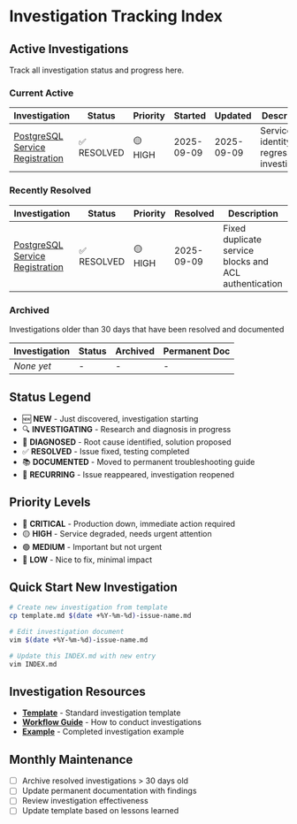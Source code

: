 # Investigation Tracking Index

## Active Investigations

Track all investigation status and progress here.

### Current Active

| Investigation | Status | Priority | Started | Updated | Description |
|--------------|--------|----------|---------|---------|-------------|
| [PostgreSQL Service Registration](2025-09-09-postgresql-service-registration.md) | ✅ RESOLVED | 🟡 HIGH | 2025-09-09 | 2025-09-09 | Service identity regression investigation |

### Recently Resolved

| Investigation | Status | Priority | Resolved | Description |
|--------------|--------|----------|----------|-------------|
| [PostgreSQL Service Registration](2025-09-09-postgresql-service-registration.md) | ✅ RESOLVED | 🟡 HIGH | 2025-09-09 | Fixed duplicate service blocks and ACL authentication |

### Archived

Investigations older than 30 days that have been resolved and documented

| Investigation | Status | Archived | Permanent Doc |
|--------------|--------|----------|---------------|
| _None yet_ | - | - | - |

## Status Legend

- 🆕 **NEW** - Just discovered, investigation starting
- 🔍 **INVESTIGATING** - Research and diagnosis in progress
- 🎯 **DIAGNOSED** - Root cause identified, solution proposed
- ✅ **RESOLVED** - Issue fixed, testing completed
- 📚 **DOCUMENTED** - Moved to permanent troubleshooting guide
- 🔄 **RECURRING** - Issue reappeared, investigation reopened

## Priority Levels

- 🔴 **CRITICAL** - Production down, immediate action required
- 🟡 **HIGH** - Service degraded, needs urgent attention
- 🟢 **MEDIUM** - Important but not urgent
- 🔵 **LOW** - Nice to fix, minimal impact

## Quick Start New Investigation

```bash
# Create new investigation from template
cp template.md $(date +%Y-%m-%d)-issue-name.md

# Edit investigation document
vim $(date +%Y-%m-%d)-issue-name.md

# Update this INDEX.md with new entry
vim INDEX.md
```

## Investigation Resources

- **[Template](template.md)** - Standard investigation template
- **[Workflow Guide](workflow.md)** - How to conduct investigations
- **[Example](2025-09-09-postgresql-service-registration.md)** - Completed investigation example

## Monthly Maintenance

- [ ] Archive resolved investigations > 30 days old
- [ ] Update permanent documentation with findings
- [ ] Review investigation effectiveness
- [ ] Update template based on lessons learned
